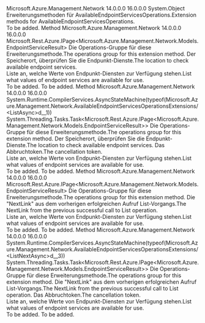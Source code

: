 <Type Name="AvailableEndpointServicesOperationsExtensions" FullName="Microsoft.Azure.Management.Network.AvailableEndpointServicesOperationsExtensions">
  <TypeSignature Language="C#" Value="public static class AvailableEndpointServicesOperationsExtensions" />
  <TypeSignature Language="ILAsm" Value=".class public auto ansi abstract sealed beforefieldinit AvailableEndpointServicesOperationsExtensions extends System.Object" />
  <TypeSignature Language="DocId" Value="T:Microsoft.Azure.Management.Network.AvailableEndpointServicesOperationsExtensions" />
  <TypeSignature Language="VB.NET" Value="Public Module AvailableEndpointServicesOperationsExtensions" />
  <TypeSignature Language="F#" Value="type AvailableEndpointServicesOperationsExtensions = class" />
  <AssemblyInfo>
    <AssemblyName>Microsoft.Azure.Management.Network</AssemblyName>
    <AssemblyVersion>14.0.0.0</AssemblyVersion>
    <AssemblyVersion>16.0.0.0</AssemblyVersion>
  </AssemblyInfo>
  <Base>
    <BaseTypeName>System.Object</BaseTypeName>
  </Base>
  <Interfaces />
  <Docs>
    <summary>
            <span data-ttu-id="85bc1-101">Erweiterungsmethoden für AvailableEndpointServicesOperations.</span><span class="sxs-lookup"><span data-stu-id="85bc1-101">Extension methods for AvailableEndpointServicesOperations.</span></span>
            </summary>
    <remarks>To be added.</remarks>
  </Docs>
  <Members>
    <Member MemberName="List">
      <MemberSignature Language="C#" Value="public static Microsoft.Rest.Azure.IPage&lt;Microsoft.Azure.Management.Network.Models.EndpointServiceResult&gt; List (this Microsoft.Azure.Management.Network.IAvailableEndpointServicesOperations operations, string location);" />
      <MemberSignature Language="ILAsm" Value=".method public static hidebysig class Microsoft.Rest.Azure.IPage`1&lt;class Microsoft.Azure.Management.Network.Models.EndpointServiceResult&gt; List(class Microsoft.Azure.Management.Network.IAvailableEndpointServicesOperations operations, string location) cil managed" />
      <MemberSignature Language="DocId" Value="M:Microsoft.Azure.Management.Network.AvailableEndpointServicesOperationsExtensions.List(Microsoft.Azure.Management.Network.IAvailableEndpointServicesOperations,System.String)" />
      <MemberSignature Language="VB.NET" Value="&lt;Extension()&gt;&#xA;Public Function List (operations As IAvailableEndpointServicesOperations, location As String) As IPage(Of EndpointServiceResult)" />
      <MemberSignature Language="F#" Value="static member List : Microsoft.Azure.Management.Network.IAvailableEndpointServicesOperations * string -&gt; Microsoft.Rest.Azure.IPage&lt;Microsoft.Azure.Management.Network.Models.EndpointServiceResult&gt;" Usage="Microsoft.Azure.Management.Network.AvailableEndpointServicesOperationsExtensions.List (operations, location)" />
      <MemberType>Method</MemberType>
      <AssemblyInfo>
        <AssemblyName>Microsoft.Azure.Management.Network</AssemblyName>
        <AssemblyVersion>14.0.0.0</AssemblyVersion>
        <AssemblyVersion>16.0.0.0</AssemblyVersion>
      </AssemblyInfo>
      <ReturnValue>
        <ReturnType>Microsoft.Rest.Azure.IPage&lt;Microsoft.Azure.Management.Network.Models.EndpointServiceResult&gt;</ReturnType>
      </ReturnValue>
      <Parameters>
        <Parameter Name="operations" Type="Microsoft.Azure.Management.Network.IAvailableEndpointServicesOperations" RefType="this" />
        <Parameter Name="location" Type="System.String" />
      </Parameters>
      <Docs>
        <param name="operations">
            <span data-ttu-id="85bc1-102">Die Operations-Gruppe für diese Erweiterungsmethode.</span><span class="sxs-lookup"><span data-stu-id="85bc1-102">The operations group for this extension method.</span></span>
            </param>
        <param name="location">
            <span data-ttu-id="85bc1-103">Der Speicherort, überprüfen Sie die Endpunkt-Dienste.</span><span class="sxs-lookup"><span data-stu-id="85bc1-103">The location to check available endpoint services.</span></span>
            </param>
        <summary>
            <span data-ttu-id="85bc1-104">Liste an, welche Werte von Endpunkt-Diensten zur Verfügung stehen.</span><span class="sxs-lookup"><span data-stu-id="85bc1-104">List what values of endpoint services are available for use.</span></span>
            </summary>
        <returns>To be added.</returns>
        <remarks>To be added.</remarks>
      </Docs>
    </Member>
    <Member MemberName="ListAsync">
      <MemberSignature Language="C#" Value="public static System.Threading.Tasks.Task&lt;Microsoft.Rest.Azure.IPage&lt;Microsoft.Azure.Management.Network.Models.EndpointServiceResult&gt;&gt; ListAsync (this Microsoft.Azure.Management.Network.IAvailableEndpointServicesOperations operations, string location, System.Threading.CancellationToken cancellationToken = null);" />
      <MemberSignature Language="ILAsm" Value=".method public static hidebysig class System.Threading.Tasks.Task`1&lt;class Microsoft.Rest.Azure.IPage`1&lt;class Microsoft.Azure.Management.Network.Models.EndpointServiceResult&gt;&gt; ListAsync(class Microsoft.Azure.Management.Network.IAvailableEndpointServicesOperations operations, string location, valuetype System.Threading.CancellationToken cancellationToken) cil managed" />
      <MemberSignature Language="DocId" Value="M:Microsoft.Azure.Management.Network.AvailableEndpointServicesOperationsExtensions.ListAsync(Microsoft.Azure.Management.Network.IAvailableEndpointServicesOperations,System.String,System.Threading.CancellationToken)" />
      <MemberSignature Language="F#" Value="static member ListAsync : Microsoft.Azure.Management.Network.IAvailableEndpointServicesOperations * string * System.Threading.CancellationToken -&gt; System.Threading.Tasks.Task&lt;Microsoft.Rest.Azure.IPage&lt;Microsoft.Azure.Management.Network.Models.EndpointServiceResult&gt;&gt;" Usage="Microsoft.Azure.Management.Network.AvailableEndpointServicesOperationsExtensions.ListAsync (operations, location, cancellationToken)" />
      <MemberType>Method</MemberType>
      <AssemblyInfo>
        <AssemblyName>Microsoft.Azure.Management.Network</AssemblyName>
        <AssemblyVersion>14.0.0.0</AssemblyVersion>
        <AssemblyVersion>16.0.0.0</AssemblyVersion>
      </AssemblyInfo>
      <Attributes>
        <Attribute>
          <AttributeName>System.Runtime.CompilerServices.AsyncStateMachine(typeof(Microsoft.Azure.Management.Network.AvailableEndpointServicesOperationsExtensions/&lt;ListAsync&gt;d__1))</AttributeName>
        </Attribute>
      </Attributes>
      <ReturnValue>
        <ReturnType>System.Threading.Tasks.Task&lt;Microsoft.Rest.Azure.IPage&lt;Microsoft.Azure.Management.Network.Models.EndpointServiceResult&gt;&gt;</ReturnType>
      </ReturnValue>
      <Parameters>
        <Parameter Name="operations" Type="Microsoft.Azure.Management.Network.IAvailableEndpointServicesOperations" RefType="this" />
        <Parameter Name="location" Type="System.String" />
        <Parameter Name="cancellationToken" Type="System.Threading.CancellationToken" />
      </Parameters>
      <Docs>
        <param name="operations">
            <span data-ttu-id="85bc1-105">Die Operations-Gruppe für diese Erweiterungsmethode.</span><span class="sxs-lookup"><span data-stu-id="85bc1-105">The operations group for this extension method.</span></span>
            </param>
        <param name="location">
            <span data-ttu-id="85bc1-106">Der Speicherort, überprüfen Sie die Endpunkt-Dienste.</span><span class="sxs-lookup"><span data-stu-id="85bc1-106">The location to check available endpoint services.</span></span>
            </param>
        <param name="cancellationToken">
            <span data-ttu-id="85bc1-107">Das Abbruchtoken.</span><span class="sxs-lookup"><span data-stu-id="85bc1-107">The cancellation token.</span></span>
            </param>
        <summary>
            <span data-ttu-id="85bc1-108">Liste an, welche Werte von Endpunkt-Diensten zur Verfügung stehen.</span><span class="sxs-lookup"><span data-stu-id="85bc1-108">List what values of endpoint services are available for use.</span></span>
            </summary>
        <returns>To be added.</returns>
        <remarks>To be added.</remarks>
      </Docs>
    </Member>
    <Member MemberName="ListNext">
      <MemberSignature Language="C#" Value="public static Microsoft.Rest.Azure.IPage&lt;Microsoft.Azure.Management.Network.Models.EndpointServiceResult&gt; ListNext (this Microsoft.Azure.Management.Network.IAvailableEndpointServicesOperations operations, string nextPageLink);" />
      <MemberSignature Language="ILAsm" Value=".method public static hidebysig class Microsoft.Rest.Azure.IPage`1&lt;class Microsoft.Azure.Management.Network.Models.EndpointServiceResult&gt; ListNext(class Microsoft.Azure.Management.Network.IAvailableEndpointServicesOperations operations, string nextPageLink) cil managed" />
      <MemberSignature Language="DocId" Value="M:Microsoft.Azure.Management.Network.AvailableEndpointServicesOperationsExtensions.ListNext(Microsoft.Azure.Management.Network.IAvailableEndpointServicesOperations,System.String)" />
      <MemberSignature Language="VB.NET" Value="&lt;Extension()&gt;&#xA;Public Function ListNext (operations As IAvailableEndpointServicesOperations, nextPageLink As String) As IPage(Of EndpointServiceResult)" />
      <MemberSignature Language="F#" Value="static member ListNext : Microsoft.Azure.Management.Network.IAvailableEndpointServicesOperations * string -&gt; Microsoft.Rest.Azure.IPage&lt;Microsoft.Azure.Management.Network.Models.EndpointServiceResult&gt;" Usage="Microsoft.Azure.Management.Network.AvailableEndpointServicesOperationsExtensions.ListNext (operations, nextPageLink)" />
      <MemberType>Method</MemberType>
      <AssemblyInfo>
        <AssemblyName>Microsoft.Azure.Management.Network</AssemblyName>
        <AssemblyVersion>14.0.0.0</AssemblyVersion>
        <AssemblyVersion>16.0.0.0</AssemblyVersion>
      </AssemblyInfo>
      <ReturnValue>
        <ReturnType>Microsoft.Rest.Azure.IPage&lt;Microsoft.Azure.Management.Network.Models.EndpointServiceResult&gt;</ReturnType>
      </ReturnValue>
      <Parameters>
        <Parameter Name="operations" Type="Microsoft.Azure.Management.Network.IAvailableEndpointServicesOperations" RefType="this" />
        <Parameter Name="nextPageLink" Type="System.String" />
      </Parameters>
      <Docs>
        <param name="operations">
            <span data-ttu-id="85bc1-109">Die Operations-Gruppe für diese Erweiterungsmethode.</span><span class="sxs-lookup"><span data-stu-id="85bc1-109">The operations group for this extension method.</span></span>
            </param>
        <param name="nextPageLink">
            <span data-ttu-id="85bc1-110">Die "NextLink" aus dem vorherigen erfolgreichen Aufruf List-Vorgangs.</span><span class="sxs-lookup"><span data-stu-id="85bc1-110">The NextLink from the previous successful call to List operation.</span></span>
            </param>
        <summary>
            <span data-ttu-id="85bc1-111">Liste an, welche Werte von Endpunkt-Diensten zur Verfügung stehen.</span><span class="sxs-lookup"><span data-stu-id="85bc1-111">List what values of endpoint services are available for use.</span></span>
            </summary>
        <returns>To be added.</returns>
        <remarks>To be added.</remarks>
      </Docs>
    </Member>
    <Member MemberName="ListNextAsync">
      <MemberSignature Language="C#" Value="public static System.Threading.Tasks.Task&lt;Microsoft.Rest.Azure.IPage&lt;Microsoft.Azure.Management.Network.Models.EndpointServiceResult&gt;&gt; ListNextAsync (this Microsoft.Azure.Management.Network.IAvailableEndpointServicesOperations operations, string nextPageLink, System.Threading.CancellationToken cancellationToken = null);" />
      <MemberSignature Language="ILAsm" Value=".method public static hidebysig class System.Threading.Tasks.Task`1&lt;class Microsoft.Rest.Azure.IPage`1&lt;class Microsoft.Azure.Management.Network.Models.EndpointServiceResult&gt;&gt; ListNextAsync(class Microsoft.Azure.Management.Network.IAvailableEndpointServicesOperations operations, string nextPageLink, valuetype System.Threading.CancellationToken cancellationToken) cil managed" />
      <MemberSignature Language="DocId" Value="M:Microsoft.Azure.Management.Network.AvailableEndpointServicesOperationsExtensions.ListNextAsync(Microsoft.Azure.Management.Network.IAvailableEndpointServicesOperations,System.String,System.Threading.CancellationToken)" />
      <MemberSignature Language="F#" Value="static member ListNextAsync : Microsoft.Azure.Management.Network.IAvailableEndpointServicesOperations * string * System.Threading.CancellationToken -&gt; System.Threading.Tasks.Task&lt;Microsoft.Rest.Azure.IPage&lt;Microsoft.Azure.Management.Network.Models.EndpointServiceResult&gt;&gt;" Usage="Microsoft.Azure.Management.Network.AvailableEndpointServicesOperationsExtensions.ListNextAsync (operations, nextPageLink, cancellationToken)" />
      <MemberType>Method</MemberType>
      <AssemblyInfo>
        <AssemblyName>Microsoft.Azure.Management.Network</AssemblyName>
        <AssemblyVersion>14.0.0.0</AssemblyVersion>
        <AssemblyVersion>16.0.0.0</AssemblyVersion>
      </AssemblyInfo>
      <Attributes>
        <Attribute>
          <AttributeName>System.Runtime.CompilerServices.AsyncStateMachine(typeof(Microsoft.Azure.Management.Network.AvailableEndpointServicesOperationsExtensions/&lt;ListNextAsync&gt;d__3))</AttributeName>
        </Attribute>
      </Attributes>
      <ReturnValue>
        <ReturnType>System.Threading.Tasks.Task&lt;Microsoft.Rest.Azure.IPage&lt;Microsoft.Azure.Management.Network.Models.EndpointServiceResult&gt;&gt;</ReturnType>
      </ReturnValue>
      <Parameters>
        <Parameter Name="operations" Type="Microsoft.Azure.Management.Network.IAvailableEndpointServicesOperations" RefType="this" />
        <Parameter Name="nextPageLink" Type="System.String" />
        <Parameter Name="cancellationToken" Type="System.Threading.CancellationToken" />
      </Parameters>
      <Docs>
        <param name="operations">
            <span data-ttu-id="85bc1-112">Die Operations-Gruppe für diese Erweiterungsmethode.</span><span class="sxs-lookup"><span data-stu-id="85bc1-112">The operations group for this extension method.</span></span>
            </param>
        <param name="nextPageLink">
            <span data-ttu-id="85bc1-113">Die "NextLink" aus dem vorherigen erfolgreichen Aufruf List-Vorgangs.</span><span class="sxs-lookup"><span data-stu-id="85bc1-113">The NextLink from the previous successful call to List operation.</span></span>
            </param>
        <param name="cancellationToken">
            <span data-ttu-id="85bc1-114">Das Abbruchtoken.</span><span class="sxs-lookup"><span data-stu-id="85bc1-114">The cancellation token.</span></span>
            </param>
        <summary>
            <span data-ttu-id="85bc1-115">Liste an, welche Werte von Endpunkt-Diensten zur Verfügung stehen.</span><span class="sxs-lookup"><span data-stu-id="85bc1-115">List what values of endpoint services are available for use.</span></span>
            </summary>
        <returns>To be added.</returns>
        <remarks>To be added.</remarks>
      </Docs>
    </Member>
  </Members>
</Type>